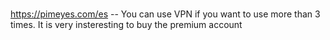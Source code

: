 # 
https://pimeyes.com/es -- You can use VPN if you want to use more than 3 times. It is very insteresting to buy the premium account
